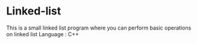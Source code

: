 # Linked-list

This is a small linked list program where you can perform basic operations on linked list 
Language : C++
